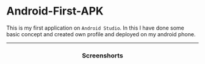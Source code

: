 # Android-First-APK
This is my first application on `Android Studio`. In this I have done some basic concept and created own profile and deployed on my android phone.

----
<div align="center"><h3>Screenshorts</h3></div>
